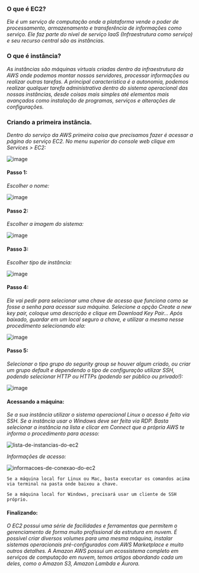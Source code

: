 ### O que é EC2?

*Ele é um serviço de computação onde a plataforma vende o poder de processamento, armazenamento e transferência de informações como serviço. Ele faz parte do nível de serviço IaaS (Infraestrutura como serviço) e seu recurso central são as instâncias.*

### O que é instância?

*As instâncias são máquinas virtuais criadas dentro da infraestrutura da AWS onde podemos montar nossos servidores, processar informações ou realizar outras tarefas. A principal característica é a autonomia, podemos realizar qualquer tarefa administrativa dentro do sistema operacional das nossas instâncias, desde coisas mais simples até elementos mais avançados como instalação de programas, serviços e alterações de configurações.*

### Criando a primeira instância.

*Dentro do serviço da AWS primeira coisa que precisamos fazer é acessar a página do serviço EC2. No menu superior do console web clique em Services > EC2:*

![image](https://user-images.githubusercontent.com/108905120/179623311-3fe95452-6c8c-47a8-b320-ce09b0aa4264.png)

#### Passo 1:

*Escolher o nome:*

![image](https://user-images.githubusercontent.com/108905120/179625293-8f889721-82ca-4a51-82e0-c0d8be83f0de.png)

#### Passo 2:

*Escolher a imagem do sistema:*

![image](https://user-images.githubusercontent.com/108905120/179626858-e5ed22ad-c9ce-4cc1-b6b2-758380bff713.png)


#### Passo 3: 

*Escolher tipo de instância:*

![image](https://user-images.githubusercontent.com/108905120/179627411-70c14e00-2b4a-48bd-a3d5-deef8eede7d5.png)

#### Passo 4:

*Ele vai pedir para selecionar uma chave de acesso que funciona como se fosse a senha para acessar sua máquina. Selecione a opção Create a new key pair, coloque uma descrição e clique em Download Key Pair... Após baixado, guardar em um local seguro a chave, e utilizar a mesma nesse procedimento selecionando ela:*

![image](https://user-images.githubusercontent.com/108905120/179629378-6c5c6ad7-2d9e-4e81-a5c3-75b8f0bec274.png)

#### Passo 5:

*Selecionar o tipo grupo do segurity group se houver algum criado, ou criar um grupo default e dependendo o tipo de configuração utilizar SSH, podendo selecionar HTTP ou HTTPs (podendo ser público ou privado!):*

![image](https://user-images.githubusercontent.com/108905120/179629840-38c613c6-9726-4903-967e-38907fd240f9.png)

#### Acessando a máquina:

*Se a sua instância utilizar o sistema operacional Linux o acesso é feito via SSH. Se a instância usar o Windows deve ser feita via RDP. Basta selecionar a instância na lista e clicar em Connect que a própria AWS te informa o procedimento para acesso:*

![lista-de-instancias-do-ec2](https://user-images.githubusercontent.com/108905120/179630270-681ddfda-890c-4524-ad3d-f677c9ac3e0d.png)

*Informações de acesso:*

![informacoes-de-conexao-do-ec2](https://user-images.githubusercontent.com/108905120/179630315-1eec7257-9f52-498b-a32d-d08999b989f1.png)

```Se a máquina local for Linux ou Mac, basta executar os comandos acima via terminal na pasta onde baixou a chave.```

```Se a máquina local for Windows, precisará usar um cliente de SSH próprio.```

#### Finalizando:

*O EC2 possui uma série de facilidades e ferramentas que permitem o gerenciamento de forma muito profissional da estrutura em nuvem. É possível criar diversos volumes para uma mesma máquina, instalar sistemas operacionais pré-configurados com AWS Marketplace e muito outros detalhes. A Amazon AWS possui um ecossistema completo em serviços de computação em nuvem, temos artigos abordando cada um deles, como o Amazon S3, Amazon Lambda e Aurora.*
